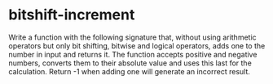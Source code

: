 # bitshift-increment
Write a function with the following signature that, without using arithmetic operators but only bit shifting, bitwise and logical operators, adds one to the number in input and returns it. The function accepts positive and negative numbers, converts them to their absolute value and uses this last for the calculation. Return -1 when adding one will generate an incorrect result.
